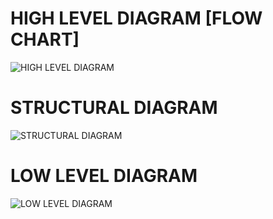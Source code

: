 # HIGH LEVEL DIAGRAM [FLOW CHART]
![HIGH LEVEL DIAGRAM](https://user-images.githubusercontent.com/98821055/153697671-2f9a79f3-bb0d-40a9-b0de-d20236f54371.png)


# STRUCTURAL DIAGRAM
![STRUCTURAL DIAGRAM](https://user-images.githubusercontent.com/98821055/153697746-059cff0d-0e27-4175-86cd-ab026ea82b52.png)

# LOW LEVEL DIAGRAM
![LOW LEVEL DIAGRAM](https://user-images.githubusercontent.com/98821055/156309016-ab53a7c1-ff69-4ff7-9d2e-9d85d0d39a22.png)
